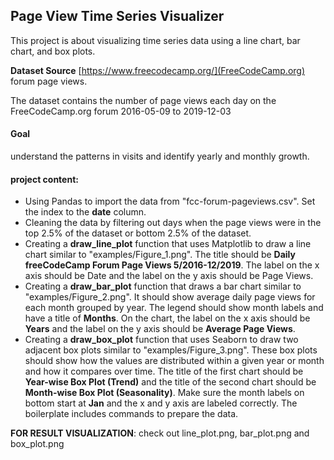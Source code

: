 ## Page View Time Series Visualizer

This project is about visualizing time series data using a line chart, bar chart, and box plots.

**Dataset Source**
[https://www.freecodecamp.org/](FreeCodeCamp.org) forum page views.

The dataset contains the number of page views each day on the FreeCodeCamp.org forum 2016-05-09 to 2019-12-03


#### Goal 
understand the patterns in visits and identify yearly and monthly growth.


#### project content:
* Using Pandas to import the data from "fcc-forum-pageviews.csv". Set the index to the __date__ column.
* Cleaning the data by filtering out days when the page views were in the top 2.5% of the dataset or bottom 2.5% of the dataset.
* Creating a __draw_line_plot__ function that uses Matplotlib to draw a line chart similar to "examples/Figure_1.png". The title should be __Daily freeCodeCamp Forum Page Views 5/2016-12/2019__. The label on the x axis should be Date and the label on the y axis should be Page Views.
* Creating a __draw_bar_plot__ function that draws a bar chart similar to "examples/Figure_2.png". It should show average daily page views for each month grouped by year. The legend should show month labels and have a title of __Months__. On the chart, the label on the x axis should be __Years__ and the label on the y axis should be __Average Page Views__.
* Creating a __draw_box_plot__ function that uses Seaborn to draw two adjacent box plots similar to "examples/Figure_3.png". These box plots should show how the values are distributed within a given year or month and how it compares over time. The title of the first chart should be __Year-wise Box Plot (Trend)__ and the title of the second chart should be __Month-wise Box Plot (Seasonality)__. Make sure the month labels on bottom start at __Jan__ and the x and y axis are labeled correctly. The boilerplate includes commands to prepare the data.

**FOR RESULT VISUALIZATION**: check out line_plot.png, bar_plot.png and box_plot.png 

